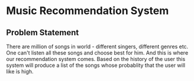 # Music Recommendation System

## Problem Statement

There are million of songs in world - different singers, different genres etc. One can't listen all these songs and choose best for him. And this is where our recommendation system comes. Based on the history of the user this system will produce a list of the songs whose probablity that the user will like is high.
